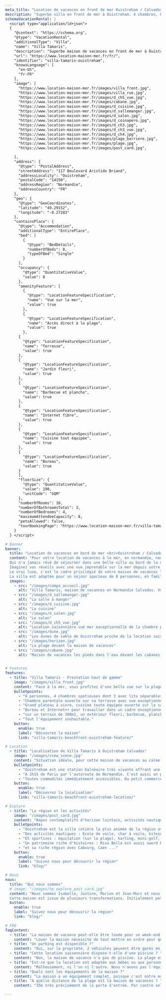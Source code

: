 ```yaml
---
meta_title: "Location de vacances en front de mer Ouistreham / Calvados | 8pers"
description: "Superbe villa en front de mer à Ouistreham. 4 chambres, 8 personnes. à 2h de Paris. Pour votre location en famille ou escapade d'un wk."
schemaVacationRental: |
  <script type="application/ld+json"> 
  {
    "@context": "https://schema.org",
    "@type": "VacationRental",
    "additionalType": "Villa",
    "name": "Villa Tamaris",
    "description": "Superbe maison de vacances en front de mer à Ouistreham, offrant une belle vue sur la mer et un accès direct à la plage de Riva Bella. Pour 8 personnes, 4 chambres, offrant tout le confort et l'équipement d'une véritable maison d'habitation.",
    "url": "https://www.location-maison-mer.fr/fr/",
    "identifier": "villa-tamaris-ouistreham",
    "knowsLanguage": [
      "en-US",
      "fr-FR"
    ],
    "image": [
      "https://www.location-maison-mer.fr/images/villa_front.jpg",
      "https://www.location-maison-mer.fr/images/villa_rue.jpg",
      "https://www.location-maison-mer.fr/images/d_ch5_vue.jpg",
      "https://www.location-maison-mer.fr/images/cabane.jpg",
      "https://www.location-maison-mer.fr/images/d_cuisine.jpg",
      "https://www.location-maison-mer.fr/images/d_sallemanger.jpg",
      "https://www.location-maison-mer.fr/images/d_salon.jpg",
      "https://www.location-maison-mer.fr/images/d_coinapero.jpg",        
      "https://www.location-maison-mer.fr/images/d_ch3.jpg",  
      "https://www.location-maison-mer.fr/images/d_ch3_vue.jpg",  
      "https://www.location-maison-mer.fr/images/d_ch4.jpg",
      "https://www.location-maison-mer.fr/images/plage_barriere.jpg",
      "https://www.location-maison-mer.fr/images/plage.jpg",
      "https://www.location-maison-mer.fr/images/post_card.jpg", 

    ],
    "address": {
      "@type": "PostalAddress",
      "streetAddress": "117 Boulevard Aristide Briand",
      "addressLocality": "Ouistreham",
      "postalCode": "14150",
      "addressRegion": "Normandie",
      "addressCountry": "FR"
    },
    "geo": {
      "@type": "GeoCoordinates",
      "latitude": "49.29152",
      "longitude": "-0.27283"
    },
    "containsPlace": {
      "@type": "Accommodation",
      "additionalType": "EntirePlace",
      "bed": [
        {
          "@type": "BedDetails",
          "numberOfBeds": 8,
          "typeOfBed": "Single"
        }
      ],
      "occupancy": {
        "@type": "QuantitativeValue",
        "value": 8
      },
      "amenityFeature": [
        {
          "@type": "LocationFeatureSpecification",
          "name": "Vue sur la mer",
          "value": true
        },
        {
          "@type": "LocationFeatureSpecification",
          "name": "Accès direct à la plage",
          "value": true
        },
      {
        "@type": "LocationFeatureSpecification",
        "name": "Terrasse",
        "value": true
      },
      {
        "@type": "LocationFeatureSpecification",
        "name": "Jardin fleuri",
        "value": true
      },
      {
        "@type": "LocationFeatureSpecification",
        "name": "Barbecue et plancha",
        "value": true
      },
      {
        "@type": "LocationFeatureSpecification",
        "name": "Internet fibre",
        "value": true
      },
      {
        "@type": "LocationFeatureSpecification",
        "name": "Cuisine tout équipée",
        "value": true
      },
      {
        "@type": "LocationFeatureSpecification",
        "name": "Bureau",
        "value": true
      }        
      ],
      "floorSize": {
        "@type": "QuantitativeValue",
        "value": 190,
        "unitCode": "SQM"
      },
      "numberOfRooms": 10,
      "numberOfBathroomsTotal": 3,
      "numberOfBedrooms": 4,
      "maximumAttendeeCapacity": 8,
      "petsAllowed": false,
      "tourBookingPage": "https://www.location-maison-mer.fr/villa-tamaris-beachfront-ouistreham-book-now/"
    }
  } </script>

# Banner
banner:
  title: "Location de vacances en bord de mer <br/>Ouistreham / Calvados"
  content: "Pour votre location de vacances à la mer, en normandie, nous vous proposons notre charmante maison pour 8 personnes, en front de mer à Ouistreham dans le Calvados, avec tout le confort et l'équipement d'une véritable maison d'habitation. <br>
  Qui n'a jamais rêvé de séjourner dans une belle villa au bord de la mer, en bord de plage avec la mer pour seul horizon ? <br>
  Imaginez vos réveils avec une vue imprenable sur la mer depuis votre lit, depuis la terrasse ou encore le salon, et la chance d'aller à la plage au bout du jardin.  A vous les plaisirs de la baignade, du barbecue dans le jardin, de l'apéro sous le coucher du soleil, du jardin et du wifi dans toute la maison. Profitez en également pour découvrir cette région riche en activités.<br>
  Le vrai luxe, c'est le cadre privilégié de votre maison de vacances les pieds dans l'eau. Le temps d'un week-end, d'une semaine ...<br>
  La villa est adaptée pour un séjour spacieux de 8 personnes, en famille ou entre ami. Parking privée pour garer 2 voitures dans l'allée. "
  images:
    - src: "/images/compo_accueil.jpg"
      alt: "Villa Tamaris, maison de vacances en Normandie Calvados. Vue mer exceptionnelle"
    - src: "/images/d_sallemanger.jpg"
      alt: "La salle à manger"
    - src: "/images/d_cuisine.jpg"
      alt: "La cuisine"        
    - src: "/images/d_salon.jpg"
      alt: "Le salon"
    - src: "/images/d_ch5_vue.jpg"
      alt: "Location saisonnière vue mer exceptionnelle de la chambre parentale"
    - src: "/images/dune.jpg"
      alt: "Les dunes de sable de Ouistreham proche de la location saisonnière"
    - src: "/images/horizon.jpg"
      alt: "La plage devant la maison de vacances"
    - src: "/images/cabane.jpg"
      alt: "Maison de vacances les pieds dans l'eau devant les cabanes de Ouistreham"
  

# Features
features:
  - title: "Villa Tamaris - Prestation haut de gamme"
    image: "/images/villa_front.jpg"
    content: "Face à la mer, vous profitez d'une belle vue sur la plage depuis le salon, la salle à manger et de 2 chambres. La maison dispose d'un jardin privé et à l'abrit des regards, d'un parking privé, d'une terrasse avec une vue plongeante exceptionnelle sur le front de mer. Totalement rénovée en 2024, cette maisson offre des prestations haut de gamme, décoration néonormande, tout équipée et modernes."
    bulletpoints:
      - "8 personnes, 4 chambres spatieuses dont 3 avec lits séparables, 3 Salles de douche, 3 WC séparés."
      - "Chambre parentale ouverte sur sa terrasse avec vue exceptionnelle et sa salle d'eau en suite."
      - "Grand plateau à vivre, cuisine toute équipée ouverte sur la salle à manger devant le bowwindow. Et coin salon."
      - "Bureau et Internet++ pour travailler dans un cadre exceptionnel."
      - "sur un terrain de 300m2, un extérieur fleuri, barbecue, plancha."
      - "Tout l'équipement souhaitable."
    button:
      enable: true
      label: "Découvrez la maison"
      link: "villa-tamaris-beachfront-ouistreham-feature/"

# Location
  - title: "Localisation de Villa Tamaris à Ouistreham Calvados"
    image: "/images/view_scene.jpg"
    content: "Situation idéale, pour cette maison de vacances au calme et en retrait de seulement 10 minutes à pied du coeur animé de Ouistreham. Vous n'avez qu'à traverser la rue pour être sur Riva Bella, la plus belle plage de la côte de Nacre avec ses 3km de sable fin où vous aimerez flâner au coucher du soleil ou siroter un cocktail au bar de plage 'la paillotte' à 50m."
    bulletpoints:
      - "Ouistreham est une station balnéaire très vivante offrant une grande diversité : son bourg médiéval et son église du 13e siècel, son port animé, sa vie maritime. Son phare, unique dans le Calvados et sa grande roue offrent un point de vue exceptionnel sur les environs."
      - "A 2h15 de Paris par l'autoroute de Normandie. C'est aussi un point de chute pour rayonner sur la Normandie"
      - "Toutes commodités immédiatement accessibles. Du petit commerce, le marché, jusqu'à la grande surface (à 3 min)."
    button:
      enable: true
      label: "Découvrez la localisation"
      link: "villa-tamaris-beachfront-ouistreham-location/"

# Explore
  - title: "La région et les activités"
    image: "/images/post_card.jpg"
    content: "Repos contemplatifs d'horizon lointain, activités nautiques & sportives, explorer le passé chargé. Tout le monde trouvera son compte lors de vorte séjour :"
    bulletpoints:
      - "Ouistreham est la ville cotière la plus animée de la région avec de nombreuses activités et animations : Thalassothérapie, Casino, nombreux commerces,  marché de poissons, nombreux restaurants ..."
      - "Des activités nautiques : Ecole de voile, char à voile, kitesurf, pêche en mer ... La côte offre un vent favorable."
      - "Et sportives : équitation (sur la plage), karting, mini-golf, tennis, vélo..."
      - "Un patrimoine riche d'histoires : Riva Bella est aussi sword beach, l'une des 5 plages du débarquement. Et plus ancien, une région exposée aux visites viking. "
      - "et sa riche région avec Cabourg, Caen ..."
    button:
      enable: true
      label: "Suivez nous pour découvrir la région"
      link: "blog/"

# Nous
nous:
  title: "Qui nous sommes"
  # image: "/images/hp_explore_post_card.jpg"
  content: "Nous sommes Isabelle, Justine, Marion et Jean-Marc et nous sommes heureux de vous accueillir dans notre maison de vacances à Ouistreham.  Nous vous accueillons en confiance, et pour votre confort pendant votre séjour, nous vous laissons la plupart de nos équipements : Vélos, barbecue, livres, musique ...  Nous avons découvert la région récemment et avons décidé de nous y fixer après avoir nous même beaucoup loué des maisons de vacances, en Bretagne, en Charente-Maritime, dans le sud ... Nous apprécions chaque jour davantage cette région au contact des éléments et du grand air. Nous prenons plaisir également à découvrir les nombreuses activités environnantes. Nous vous faisons partager quelques unes de nos découvertes dans le blog. <br>
  Cette maison est issue de plusieurs transformations. Initialement petite maison de pécheur, elle fut transformée une première fois en 2000 puis de nouveau totalement rénovée et transformée en 2024 lors de notre acquisition. Nous avons eu à coeur de conserver quelques traits architecturaux des maison normandes et de la côte afin de perpétuer la tradition locale. Nous vous invitons d'ailleurs à découvrir la diversités de l'architecture locale où se cotoient villas huppées de la naissance du tourisme balnéaire de 1860, et maisonnettes des travailleurs de la mer."
  button:
    enable: true
    label: "Suivez nous pour découvrir la région"
    link: "blog/"

# FAQ
faqContent:
  - title: "La maison de vacance peut-elle être louée pour un week-end ?"
    content: "Louer la maison nécessite de tout mettre en ordre pour que vous vous sentiez chez vous. Cela demande beaucoup de travail ! Donc pendant les vacances scolaires, nous privilégions les locations d'une semaine minimum du dimanche au dimanche. Et en basse saison, un minimum de 3 nuits."
  - title: "Un parking est disponible ?"
    content: "Oui, sur la propriété, 2 véhicules peuvent être garés en enfilade."
  - title: "Cette location saisonnière dispose-t-elle d'une piscine ? "
    content: "Non, la maison de vacance n'a pas de piscine. La plage est au bout du jardin ! Et le complexe aquatique Aquabella de Ouistreham est à 4 minutes de vélo. (Toboggan de 70m, splashpad et un solarium pour se relaxer les pieds dans le sable. Diverses activités aquatiques sont programmées toute l'année : cours d'aquabike, d'aquafitness, bébés nageurs, etc. Env 6€ la journée par pers.)"
  - title: "Est-ce que la location est adaptée aux bébés ou aux personnes à mobilité réduite ?"
    content: "Malheusement, ni l'un ni l'autre. Nous n'avons pas l'équipement pour les bébés. Les escaliers et les fenêtres ne sont pas actuellement sécurisés. Et pour les personnes à mobilité réduite, Il y a 2 chambres, WC  et salle de douche de plein pied, mais la cuisine et le salon sont à l'étage."
  - title: "Quels sont les équipements de la maison ?"
    content: "La maison a un équipement complet, puisque c'est notre maison d'habitation. Cuisine complète, dans le jardin barbecue gaz et plancha gaz, Lave linge, sèche linge, lave vaisselle, cafetière nespresso, grille pain ... Demandez nous pour connaitre la présence d'un équipement particulier." 
  - title: "A quelle distance de la plage est la maison de vacances ? "
    content: "35m très précisément de la porte d'entrée. Par contre selon le coefficient de marée, il faudra peut-être aller chercher la mer beaucoup plus loin :-) La maison est située sur une parcelle en première ligne, dont le portail donne directement sur le bld Aristide Briand longeant la plage Riva Bella. La maison est plutôt à l'arrière de la parcelle ce qui lui confère une légère protection appréciable lors des grands coup de vent."   

---
```


